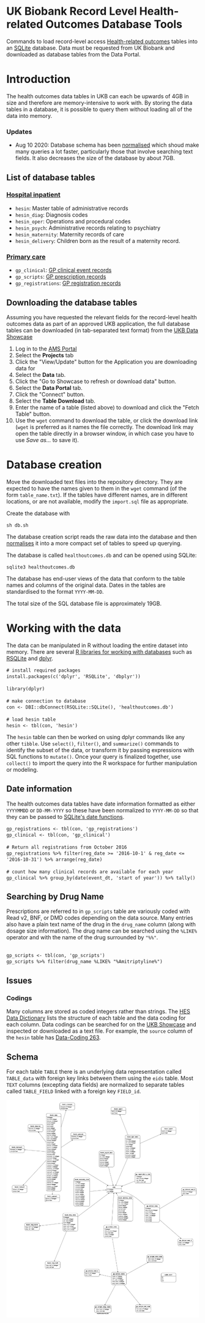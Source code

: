# UK Biobank Record Level Health-related Outcomes Database Tools

Commands to load record-level access [Health-related outcomes](http://biobank.ndph.ox.ac.uk/showcase/label.cgi?id=3001) tables into an [SQLite](https://www.sqlite.org) database. Data must be requested from UK Biobank and downloaded as database tables from the Data Portal.

# Introduction

The health outcomes data tables in UKB can each be upwards of 4GB in size and therefore are memory-intensive to work with. By storing the data tables in a database, it is possible to query them without loading all of the data into memory.

### Updates

- Aug 10 2020: Database schema has been [normalised](https://en.wikipedia.org/wiki/Database_normalization) which shoud make many queries a lot faster, particularly those that involve searching text fields. It also decreases the size of the database by about 7GB.

## List of database tables

### [Hospital inpatient](http://biobank.ndph.ox.ac.uk/showcase/label.cgi?id=2000)

- `hesin`: Master table of administrative records
- `hesin_diag`: Diagnosis codes
- `hesin_oper`: Operations and procedural codes 
- `hesin_psych`: Administrative records relating to psychiatry
- `hesin_maternity`: Maternity records of care
- `hesin_delivery`: Children born as the result of a maternity record.

### [Primary care](http://biobank.ndph.ox.ac.uk/showcase/label.cgi?id=3001)

- `gp_clinical`: [GP clinical event records](http://biobank.ndph.ox.ac.uk/showcase/field.cgi?id=42040)
- `gp_scripts`: [GP prescription records](http://biobank.ndph.ox.ac.uk/showcase/field.cgi?id=42039)
- `gp_registrations`: [GP registration records](http://biobank.ndph.ox.ac.uk/showcase/field.cgi?id=42038)

## Downloading the database tables

Assuming you have requested the relevant fields for the record-level health outcomes data as part of an approved UKB application, the full database tables can be downloaded (in tab-separated text format) from the [UKB Data Showcase](http://biobank.ndph.ox.ac.uk/showcase/)

1. Log in to the [AMS Portal](https://bbams.ndph.ox.ac.uk/ams/)
2. Select the **Projects** tab
3. Click the "View/Update" button for the Application you are downloading data for
4. Select the **Data** tab.
5. Click the "Go to Showcase to refresh or download data" button.
6. Select the **Data Portal** tab.
7. Click the "Connect" button.
8. Select the **Table Download** tab.
9. Enter the name of a table (listed above) to download and click the "Fetch Table" button.
10. Use the `wget` command to download the table, or click the download link (`wget` is preferred as it names the file correctly. The download link may open the table directly in a browser window, in which case you have to use _Save as..._ to save it).

# Database creation

Move the downloaded text files into the repository directory. They are expected to have the names given to them in the `wget` command (of the form `table_name.txt`). If the tables have different names, are in different locations, or are not available, modify the `import.sql` file as appropriate.  

Create the database with
```
sh db.sh
```

The database creation script reads the raw data into the database and then [normalises](https://en.wikipedia.org/wiki/Database_normalization) it into a more compact set of tables to speed up querying.


The database is called `healthoutcomes.db` and can be opened using SQLite:

```
sqlite3 healthoutcomes.db
```

The database has end-user views of the data that conform to the table names and columns of the original data. Dates in the tables are standardised to the format `YYYY-MM-DD`.

The total size of the SQL database file is approximately 19GB.

# Working with the data

The data can be manipulated in R without loading the entire dataset into memory. There are several [R libraries for working with databases](https://db.rstudio.com) such as [RSQLite](https://cran.r-project.org/web/packages/RSQLite/index.html) and [dplyr](https://db.rstudio.com/dplyr/).

```
# install required packages
install.packages(c('dplyr', 'RSQLite', 'dbplyr'))

library(dplyr)

# make connection to database
con <- DBI::dbConnect(RSQLite::SQLite(), 'healthoutcomes.db')

# load hesin table
hesin <- tbl(con, 'hesin')
```

The `hesin` table can then be worked on using dplyr commands like any other `tibble`. Use `select()`, `filter()`, and `summarize()` commands to identify the subset of the data, or transform it by passing expressions with SQL functions to `mutate()`. Once your query is finalized together, use `collect()` to import the query into the R workspace for further manipulation or modeling. 

## Date information

The health outcomes data tables have date information formatted as either `YYYYMMDD` or `DD-MM-YYYY` so these have been normalized to `YYYY-MM-DD` so that they can be passed to [SQLite's date functions](https://www.sqlite.org/lang_datefunc.html). 

```
gp_registrations <- tbl(con, 'gp_registrations')
gp_clinical <- tbl(con, 'gp_clinical')

# Return all registrations from October 2016
gp_registrations %>% filter(reg_date >= '2016-10-1' & reg_date <= '2016-10-31') %>% arrange(reg_date)

# count how many clinical records are available for each year
gp_clinical %>% group_by(date(event_dt, 'start of year')) %>% tally()

``` 


## Searching by Drug Name

Prescriptions are referred to in `gp_scripts` table are variously coded with Read v2, BNF, or DMD codes depending on the data source. Many entries also have a plain text name of the drug in the `drug_name` column (along with dosage size information). The drug name can be searched using the `%LIKE%` operator and with the name of the drug surrounded by `"%%"`.

```

gp_scripts <- tbl(con, 'gp_scripts')
gp_scripts %>% filter(drug_name %LIKE% "%Amitriptyline%") 

```

## Issues


### Codings

Many columns are stored as coded integers rather than strings. The [HES Data Dictionary](http://biobank.ndph.ox.ac.uk/showcase/refer.cgi?id=141140) lists the structure of each table and the data coding for each column. Data codings can be searched for on the [UKB Showcase](http://biobank.ndph.ox.ac.uk/showcase/search.cgi) and inspected or downloaded as a text file. For example, the `source` column of the `hesin` table has [Data-Coding 263](http://biobank.ndph.ox.ac.uk/showcase/coding.cgi?id=263).


## Schema

For each table `TABLE` there is an underlying data representation called `TABLE_data` with foreign key links between them using the `eids` table. Most `TEXT` columns (excepting data fields) are normalized to separate tables called `TABLE_FIELD` linked with a foreign key `FIELD_id`.

![Database schema](docs/schema.png)
